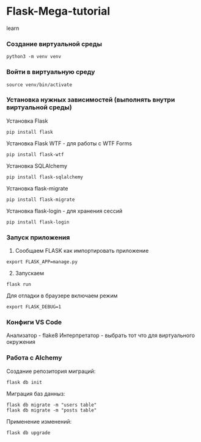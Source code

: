 # Flask-Mega-tutorial
learn

### Создание виртуальной среды
```
python3 -m venv venv
```
### Войти в виртуальную среду
```
source venv/bin/activate
```

### Установка нужных зависимостей (выполнять внутри виртуальной среды)
Установка Flask
```
pip install flask
```
Установка Flask WTF - для работы с WTF Forms
```
pip install flask-wtf
```
Установка SQLAlchemy
```
pip install flask-sqlalchemy
```
Установка flask-migrate
```
pip install flask-migrate
```
Установка flask-login - для хранения сессий
```
pip install flask-login
```

### Запуск приложения
1. Сообщаем FLASK как импортировать приложение
```
export FLASK_APP=manage.py
```
2. Запускаем
```
flask run
```

Для отладки в браузере включаем режим
```
export FLASK_DEBUG=1
```

### Конфиги VS Code
Анализатор - flake8
Интерпретатор - выбрать тот что для виртуального окружения

### Работа с Alchemy
Создание репозитория миграций:
```
flask db init
```
Миграция баз данныз:
```
flask db migrate -m "users table"
flask db migrate -m "posts table"
```
Применение изменений:
```
flask db upgrade
```

